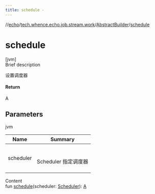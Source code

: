 ```yaml
---
title: schedule -
---
```

//[echo](../../index.md)/[tech.whence.echo.job.stream.work](../index.md)/[AbstractBuilder](index.md)/[schedule](schedule.md)



# schedule  
[jvm]  
Brief description  


设置调度器



#### Return  


A



## Parameters  
  
jvm  
  
|  Name|  Summary| 
|---|---|
| scheduler| <br><br>Scheduler 指定调度器<br><br>
  
  
Content  
fun [schedule](schedule.md)(scheduler: [Scheduler](../-scheduler/index.md)): [A](index.md)  



